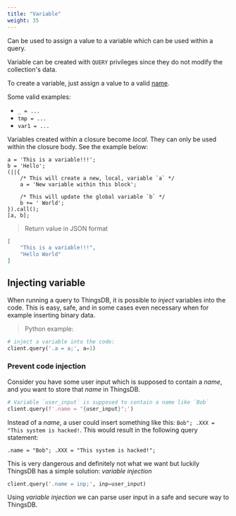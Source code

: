 ```yaml
---
title: "Variable"
weight: 35
---
```


Can be used to assign a value to a variable which can be used within a query.

Variable can be created with `QUERY` privileges since they do not modify
the collection's data.

To create a variable, just assign a value to a valid [name](../names).

Some valid examples:

- `_ = ...`
- `tmp = ...`
- `var1 = ...`

Variables created within a closure become *local*. They can only be used within the closure body. See the example below:

```thingsdb,json_response
a = 'This is a variable!!!';
b = 'Hello';
(||{
    /* This will create a new, local, variable `a` */
    a = 'New variable within this block';

    /* This will update the global variable `b` */
    b += ' World';
}).call();
[a, b];
```

> Return value in JSON format

```json
[
    "This is a variable!!!",
    "Hello World"
]
```

## Injecting variable

When running a query to ThingsDB, it is possible to *inject* variables into the code.
This is easy, safe, and in some cases even necessary when for example inserting binary data.

> Python example:

```python
# inject a variable into the code:
client.query('.a = a;', a=1)
```

### Prevent code injection

Consider you have some user input which is supposed to contain a *name*, and you want to store that *name* in ThingsDB.

```python
# Variable `user_input` is supposed to contain a name like `Bob`
client.query(f'.name = "{user_input}";')
```

Instead of a *name*, a user could insert something like this: `Bob"; .XXX = "This system is hacked!`. This would result in the following query statement:

```thingsdb,should_pass
.name = "Bob"; .XXX = "This system is hacked!";
```

This is very dangerous and definitely not what we want but luckily ThingsDB has a simple solution: *variable injection*

```python
client.query('.name = inp;', inp=user_input)
```

Using *variable injection* we can parse user input in a safe and secure way to ThingsDB.

